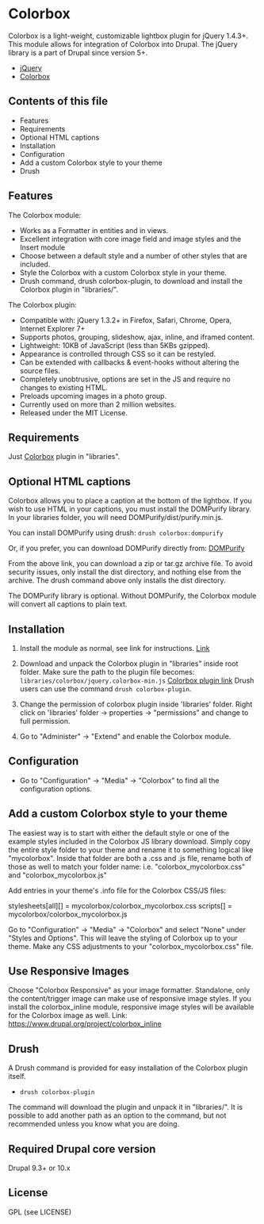 # Colorbox

Colorbox is a light-weight, customizable lightbox plugin for jQuery 1.4.3+.
This module allows for integration of Colorbox into Drupal.
The jQuery library is a part of Drupal since version 5+.

- [jQuery](https://jquery.com/)
- [Colorbox](https://www.jacklmoore.com/colorbox/)


## Contents of this file

- Features
- Requirements
- Optional HTML captions
- Installation
- Configuration
- Add a custom Colorbox style to your theme
- Drush


## Features

The Colorbox module:

- Works as a Formatter in entities and in views.
- Excellent integration with core image field and image styles and the Insert
  module
- Choose between a default style and a number of other styles that are included.
- Style the Colorbox with a custom Colorbox style in your theme.
- Drush command, drush colorbox-plugin, to download and install the Colorbox
  plugin in "libraries/".

The Colorbox plugin:

-  Compatible with: jQuery 1.3.2+ in Firefox, Safari, Chrome, Opera, Internet
  Explorer 7+
- Supports photos, grouping, slideshow, ajax, inline, and iframed content.
- Lightweight: 10KB of JavaScript (less than 5KBs gzipped).
- Appearance is controlled through CSS so it can be restyled.
- Can be extended with callbacks & event-hooks without altering the source
  files.
- Completely unobtrusive, options are set in the JS and require no changes to
  existing HTML.
- Preloads upcoming images in a photo group.
- Currently used on more than 2 million websites.
- Released under the MIT License.


## Requirements

Just [Colorbox](https://www.jacklmoore.com/colorbox/) plugin in "libraries".


## Optional HTML captions

Colorbox allows you to place a caption at the bottom of the lightbox.
If you wish to use HTML in your captions, you must install the DOMPurify
library. In your libraries folder, you will need
DOMPurify/dist/purify.min.js.

You can install DOMPurify using drush:
`drush colorbox:dompurify`

Or, if you prefer, you can download DOMPurify directly from:
[DOMPurify](https://github.com/cure53/DOMPurify/releases/latest)

From the above link, you can download a zip or tar.gz archive file.
To avoid security issues, only install the dist directory, and nothing else from
the archive. The drush command above only installs the dist directory.

The DOMPurify library is optional. Without DOMPurify, the Colorbox module
will convert all captions to plain text.


## Installation


1. Install the module as normal, see link for instructions.
   [Link](https://www.drupal.org/documentation/install/modules-themes/modules-8)

2. Download and unpack the Colorbox plugin in "libraries" inside root folder.
   Make sure the path to the plugin file becomes:
   `libraries/colorbox/jquery.colorbox-min.js`
   [Colorbox plugin link](https://github.com/jackmoore/colorbox/archive/master.zip)
   Drush users can use the command `drush colorbox-plugin`.

3. Change the permission of colorbox plugin inside 'libraries' folder.
   Right click on 'libraries' folder -> properties -> "permissions"
   and change to full permission.

4. Go to "Administer" -> "Extend" and enable the Colorbox module.


## Configuration


- Go to "Configuration" -> "Media" -> "Colorbox" to find all the configuration
  options.


## Add a custom Colorbox style to your theme

The easiest way is to start with either the default style or one of the example
styles included in the Colorbox JS library download. Simply copy the entire
style folder to your theme and rename it to something logical like "mycolorbox".
Inside that folder are both a .css and .js file, rename both of those as well to
match your folder name: i.e. "colorbox_mycolorbox.css" and
"colorbox_mycolorbox.js"

Add entries in your theme's .info file for the Colorbox CSS/JS files:

stylesheets[all][] = mycolorbox/colorbox_mycolorbox.css
scripts[] = mycolorbox/colorbox_mycolorbox.js

Go to "Configuration" -> "Media" -> "Colorbox" and select "None" under
"Styles and Options". This will leave the styling of Colorbox up to your theme.
Make any CSS adjustments to your "colorbox_mycolorbox.css" file.

## Use Responsive Images

Choose "Colorbox Responsive" as your image formatter. Standalone, only the
content/trigger image can make use of responsive image styles. If you install
the colorbox_inline module, responsive image styles will be available for the
Colorbox image as well. Link: https://www.drupal.org/project/colorbox_inline

## Drush

A Drush command is provided for easy installation of the Colorbox plugin itself.

- `drush colorbox-plugin`

The command will download the plugin and unpack it in "libraries/".
It is possible to add another path as an option to the command, but not
recommended unless you know what you are doing.


## Required Drupal core version

Drupal 9.3+ or 10.x


## License
GPL (see LICENSE)
